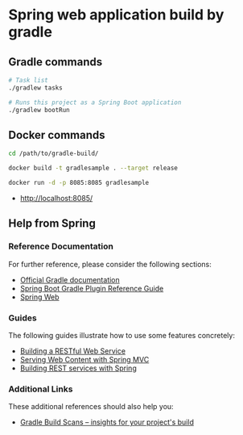 # Spring web application build by gradle

## Gradle commands

```bash
# Task list
./gradlew tasks

# Runs this project as a Spring Boot application
./gradlew bootRun

```

## Docker commands

```bash
cd /path/to/gradle-build/

docker build -t gradlesample . --target release

docker run -d -p 8085:8085 gradlesample
```

* <http://localhost:8085/>

## Help from Spring

### Reference Documentation
For further reference, please consider the following sections:

* [Official Gradle documentation](https://docs.gradle.org)
* [Spring Boot Gradle Plugin Reference Guide](https://docs.spring.io/spring-boot/docs/2.2.1.RELEASE/gradle-plugin/reference/html/)
* [Spring Web](https://docs.spring.io/spring-boot/docs/2.2.1.RELEASE/reference/htmlsingle/#boot-features-developing-web-applications)

### Guides
The following guides illustrate how to use some features concretely:

* [Building a RESTful Web Service](https://spring.io/guides/gs/rest-service/)
* [Serving Web Content with Spring MVC](https://spring.io/guides/gs/serving-web-content/)
* [Building REST services with Spring](https://spring.io/guides/tutorials/bookmarks/)

### Additional Links
These additional references should also help you:

* [Gradle Build Scans – insights for your project's build](https://scans.gradle.com#gradle)
